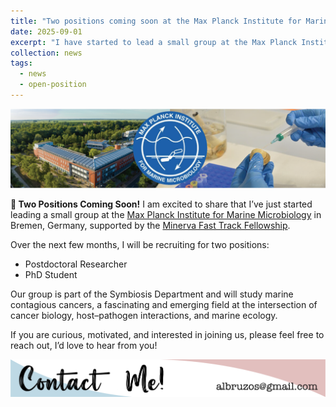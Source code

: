 ```yaml
---
title: "Two positions coming soon at the Max Planck Institute for Marine Microbiology!"
date: 2025-09-01
excerpt: "I have started to lead a small group at the Max Planck Institute for Marine Microbiology and I have funding to hire a PostDoc and a PhD student. Get in touch if you are interested! <img src='/images/news/MPIMM-BruzosLab.png'> "
collection: news
tags:
  - news
  - open-position
---
```


<img src='/images/news/MPIMM-BruzosLab.png'>  

**🚀 Two Positions Coming Soon!**
I am excited to share that I’ve just started leading a small group at the [Max Planck Institute for Marine Microbiology](https://mpi-bremen.de/en/Welcome-to-Alicia-Bruzos.html) in Bremen, Germany, supported by the [Minerva Fast Track Fellowship](https://www.mpg.de/21667923/minerva-fast-track-programme).
  
Over the next few months, I will be recruiting for two positions:
* Postdoctoral Researcher
* PhD Student
  
Our group is part of the Symbiosis Department and will study marine contagious cancers, a fascinating and emerging field at the intersection of cancer biology, host–pathogen interactions, and marine ecology.

If you are curious, motivated, and interested in joining us, please feel free to reach out, I’d love to hear from you!

<p align="center">
  <a href="https://albruzos.github.io/contact" target="_blank">
    <img src="/images/ContactMe_v1.png" alt="Contact Alicia L Bruzos">
  </a>
</p>

